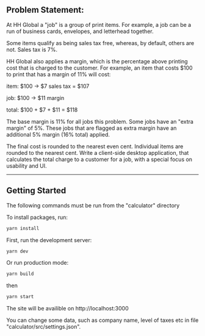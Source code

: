 ## Problem Statement:

At HH Global a "job" is a group of print items. For example, a job can be a run of business cards,
envelopes, and letterhead together.

Some items qualify as being sales tax free, whereas, by default, others are not. Sales tax is 7%.

HH Global also applies a margin, which is the percentage above printing cost that is charged to the
customer. For example, an item that costs $100 to print that has a margin of 11% will cost:

item: $100 -> $7 sales tax = $107

job: $100 -> $11 margin

total: $100 + $7 + $11 = $118

The base margin is 11% for all jobs this problem. Some jobs have an "extra margin" of 5%. These jobs
that are flagged as extra margin have an additional 5% margin (16% total) applied.

The final cost is rounded to the nearest even cent. Individual items are rounded to the nearest cent.
Write a client-side desktop application, that calculates the total charge to a customer for a job, with a
special focus on usability and UI.

***

## Getting Started

The following commands must be run from the "calculator" directory

To install packages, run:

```bash
yarn install
```

First, run the development server:

```bash
yarn dev
```

Or run production mode:

```bash
yarn build
```

then 

```bash
yarn start
```

The site will be availible on http://localhost:3000

You can change some data, such as company name, level of taxes etc in file "calculator/src/settings.json".